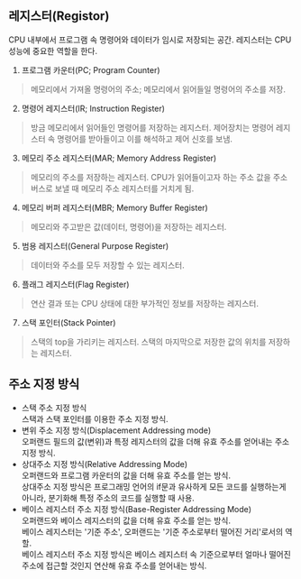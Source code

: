 ## 레지스터(Registor)
CPU 내부에서 프로그램 속 명령어와 데이터가 임시로 저장되는 공간. 레지스터는 CPU 성능에 중요한 역할을 한다.  

1. 프로그램 카운터(PC; Program Counter)
> 메모리에서 가져올 명령어의 주소; 메모리에서 읽어들일 명령어의 주소를 저장.
2. 명령어 레지스터(IR; Instruction Register)
> 방금 메모리에서 읽어들인 명령어를 저장하는 레지스터. 제어장치는 명령어 레지스터 속 명령어를 받아들이고 이를 해석하고 제어 신호를 보냄.
3. 메모리 주소 레지스터(MAR; Memory Address Register)
> 메모리의 주소를 저장하는 레지스터. CPU가 읽어들이고자 하는 주소 값을 주소 버스로 보낼 때 메모리 주소 레지스터를 거치게 됨.
4. 메모리 버퍼 레지스터(MBR; Memory Buffer Register)
> 메모리와 주고받은 값(데이터, 명령어)을 저장하는 레지스터.
5. 범용 레지스터(General Purpose Register)
> 데이터와 주소를 모두 저장할 수 있는 레지스터.
6. 플래그 레지스터(Flag Register)
> 연산 결과 또는 CPU 상태에 대한 부가적인 정보를 저장하는 레지스터.
7. 스택 포인터(Stack Pointer)
> 스택의 top을 가리키는 레지스터. 스택의 마지막으로 저장한 값의 위치를 저장하는 레지스터.

## 주소 지정 방식
- 스택 주소 지정 방식  
  스택과 스택 포인터를 이용한 주소 지정 방식.  
- 변위 주소 지정 방식(Displacement Addressing mode)  
  오퍼랜드 필드의 값(변위)과 특정 레지스터의 값을 더해 유효 주소를 얻어내는 주소 지정 방식.  
- 상대주소 지정 방식(Relative Addressing Mode)  
  오퍼랜드와 프로그램 카운터의 값을 더해 유효 주소를 얻는 방식.  
  상대주소 지정 방식은 프로그래밍 언어의 if문과 유사하게 모든 코드를 실행하는게 아니라, 분기화해 특정 주소의 코드를 실행할 때 사용.  
- 베이스 레지스터 주소 지정 방식(Base-Register Addressing Mode)  
  오퍼랜드와 베이스 레지스터의 값을 더해 유효 주소를 얻는 방식.  
  베이스 레지스터는 '기준 주소', 오퍼랜드는 '기준 주소로부터 떨어진 거리'로서의 역할.  
  베이스 레지스터 주소 지정 방식은 베이스 레지스터 속 기준으로부터 얼마나 떨어진 주소에 접근할 것인지 연산해 유효 주소를 얻어내는 방식.   

